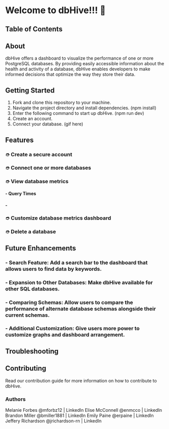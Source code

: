 # Welcome to dbHive!!! 🐝

## Table of Contents

## About
dbHive offers a dashboard to visualize the performance of one or more PostgreSQL databases. By providing easily accessible information about the health and activity of a database, dbHive enables developers to make informed decisions that optimize the way they store their data.

## Getting Started
1. Fork and clone this repository to your machine.
2. Navigate the project directory and install dependencies. (npm install)
3. Enter the following command to start up dbHive. (npm run dev)
4. Create an account.
5. Connect your database. (gif here)

## Features
### ➮ Create a secure account
### ➮ Connect one or more databases
### ➮ View database metrics
#### - Query Times
#### - 
### ➮ Customize database metrics dashboard
### ➮ Delete a database

## Future Enhancements
### - Search Feature: Add a search bar to the dashboard that allows users to find data by keywords.
### - Expansion to Other Databases: Make dbHive available for other SQL databases.
### - Comparing Schemas: Allow users to compare the performance of alternate database schemas alongside their current schemas.
### - Additional Customization: Give users more power to customize graphs and dashboard arrangement.

## Troubleshooting

## Contributing
Read our contribution guide for more information on how to contribute to dbHive.

### Authors
Melanie Forbes @mforbz12 | LinkedIn 
Elise McConnell @enmcco | LinkedIn
Brandon Miller @bmiller1881 | LinkedIn 
Emily Paine @erpaine | LinkedIn 
Jeffery Richardson @jrichardson-rn | LinkedIn
